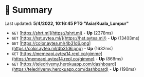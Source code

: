 # 📖 Summary
Last updated: **5/4/2022, 10:16:45 PTG "Asia/Kuala_Lumpur"**

- `GET` [https://shrt.ml](https://shrt.ml) - **Up** (2378ms)
- `GET` [https://hst.aytea.ml/](https://hst.aytea.ml/) - **Up** (13403ms)
- `GET` [https://color.aytea.ml/4b31d6.png](https://color.aytea.ml/4b31d6.png) - **Up** (1632ms)
- `GET` [https://memeapi.aytea14.repl.co/gimme](https://memeapi.aytea14.repl.co/gimme) - **Up** (868ms)
- `GET` [https://teledrivemy.herokuapp.com/dashboard](https://teledrivemy.herokuapp.com/dashboard) - **Up** (190ms)
